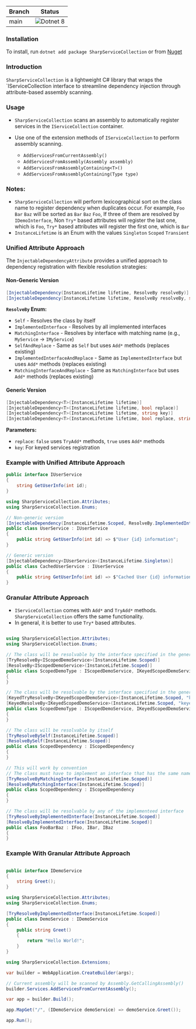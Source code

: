 | Branch | Status                                                                                                                      |
|--------|-----------------------------------------------------------------------------------------------------------------------------|
| main   | ![Dotnet 8](https://github.com/md-redwan-hossain/SharpServiceCollection/actions/workflows/dotnet.yml/badge.svg?branch=main) |

### Installation

To install, run `dotnet add package SharpServiceCollection` or
from [Nuget](https://www.nuget.org/packages/SharpServiceCollection)

### Introduction

`SharpServiceCollection` is a lightweight C# library that wraps the `IServiceCollection interface to streamline
dependency injection through attribute-based assembly scanning.

### Usage

- `SharpServiceCollection` scans an assembly to automatically register services in the `IServiceCollection` container.
- Use one of the extension methods of `IServiceCollection` to perform assembly scanning.

    - `AddServicesFromCurrentAssembly()`
    - `AddServicesFromAssembly(Assembly assembly)`
    - `AddServicesFromAssemblyContaining<T>()`
    - `AddServicesFromAssemblyContaining(Type type)`

### Notes:

- `SharpServiceCollection` will perform lexicographical sort on the class name to register dependency when duplicates
  occur. For example, `Foo` `Bar` `Baz` will be sorted as `Bar` `Baz` `Foo`, If three of them are resolved by
  `IDemoInterface`, Non `Try*` based attributes will register the last one, which is `Foo`, `Try*` based
  attributes will register the first one, which is `Bar`
- `InstanceLifetime` is an Enum with the values `Singleton` `Scoped` `Transient`

### Unified Attribute Approach

The `InjectableDependencyAttribute` provides a unified approach to dependency registration with flexible resolution
strategies:

#### Non-Generic Version

```csharp
[InjectableDependency(InstanceLifetime lifetime, ResolveBy resolveBy)]
[InjectableDependency(InstanceLifetime lifetime, ResolveBy resolveBy, string key)]
```

**`ResolveBy` Enum:**

- `Self` - Resolves the class by itself
- `ImplementedInterface` - Resolves by all implemented interfaces
- `MatchingInterface` - Resolves by interface with matching name (e.g., `MyService` → `IMyService`)
- `SelfAndReplace` - Same as `Self` but uses `Add*` methods (replaces existing)
- `ImplementedInterfaceAndReplace` - Same as `ImplementedInterface` but uses `Add*` methods (replaces existing)
- `MatchingInterfaceAndReplace` - Same as `MatchingInterface` but uses `Add*` methods (replaces existing)

#### Generic Version

```csharp
[InjectableDependency<T>(InstanceLifetime lifetime)]
[InjectableDependency<T>(InstanceLifetime lifetime, bool replace)]
[InjectableDependency<T>(InstanceLifetime lifetime, string key)]
[InjectableDependency<T>(InstanceLifetime lifetime, bool replace, string key)]
```

**Parameters:**

- `replace`: `false` uses `TryAdd*` methods, `true` uses `Add*` methods
- `key`: For keyed services registration

### Example with Unified Attribute Approach

```csharp
public interface IUserService
{
    string GetUserInfo(int id);
}
```

```csharp
using SharpServiceCollection.Attributes;
using SharpServiceCollection.Enums;

// Non-generic version
[InjectableDependency(InstanceLifetime.Scoped, ResolveBy.ImplementedInterface)]
public class UserService : IUserService
{
    public string GetUserInfo(int id) => $"User {id} information";
}

// Generic version
[InjectableDependency<IUserService>(InstanceLifetime.Singleton)]
public class CachedUserService : IUserService
{
    public string GetUserInfo(int id) => $"Cached User {id} information";
}
```

### Granular Attribute Approach

- `IServiceCollection` comes with `Add*` and `TryAdd*` methods. `SharpServiceCollection` offers the same functionality.
- In general, it is better to use `Try*` based attributes.

```csharp

using SharpServiceCollection.Attributes;
using SharpServiceCollection.Enums;

// The class will be resolvable by the interface specified in the generic argument
[TryResolveBy<IScopedDemoService>(InstanceLifetime.Scoped)]
[ResolveBy<IScopedDemoService>(InstanceLifetime.Scoped)]
public class ScopedDemoType : IScopedDemoService, IKeyedScopedDemoService
{
}

// The class will be resolvable by the interface specified in the generic argument and the key
[KeyedTryResolveBy<IKeyedScopedDemoService>(InstanceLifetime.Scoped, "keyed")]
[KeyedResolveBy<IKeyedScopedDemoService>(InstanceLifetime.Scoped, "keyed")]
public class ScopedDemoType : IScopedDemoService, IKeyedScopedDemoService
{
}

// The class will be resolvable by itself
[TryResolveBySelf(InstanceLifetime.Scoped)]
[ResolveBySelf(InstanceLifetime.Scoped)]
public class ScopedDependency : IScopedDependency
{
}

// This will work by convention
// The class must have to implement an interface that has the same name of the class prefixed with I
[TryResolveByMatchingInterface(InstanceLifetime.Scoped)]
[ResolveByMatchingInterface(InstanceLifetime.Scoped)]
public class ScopedDependency : IScopedDependency
{
}

// The class will be resolvable by any of the implementeed interface
[TryResolveByImplementedInterface(InstanceLifetime.Scoped)]
[ResolveByImplementedInterface(InstanceLifetime.Scoped)]
public class FooBarBaz : IFoo, IBar, IBaz
{
}
```

### Example With Granular Attribute Approach

```csharp

public interface IDemoService
{
    string Greet();
}
```

```csharp
using SharpServiceCollection.Attributes;
using SharpServiceCollection.Enums;

[TryResolveByImplementedInterface(InstanceLifetime.Scoped)]
public class DemoService : IDemoService
{
    public string Greet()
    {
        return "Hello World!";
    }
}
```

```csharp
using SharpServiceCollection.Extensions;

var builder = WebApplication.CreateBuilder(args);

// Current assembly will be scanned by Assembly.GetCallingAssembly()
builder.Services.AddServicesFromCurrentAssembly();

var app = builder.Build();

app.MapGet("/", (IDemoService demoService) => demoService.Greet());

app.Run();
```
